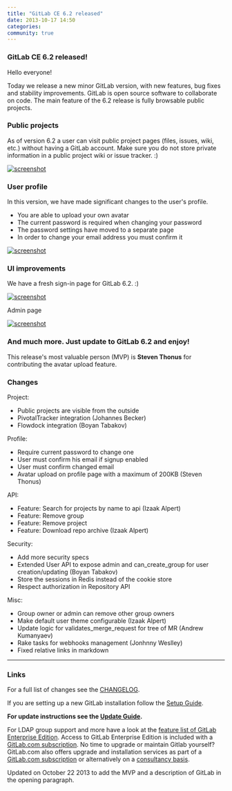 ```yaml
---
title: "GitLab CE 6.2 released"
date: 2013-10-17 14:50
categories:
community: true
---
```


### GitLab CE 6.2 released!

Hello everyone!

Today we release a new minor GitLab version, with new features, bug fixes and stability improvements.
GitLab is open source software to collaborate on code.
The main feature of the 6.2 release is fully browsable public projects. 

### Public projects

As of version 6.2 a user can visit public project pages (files, issues, wiki, etc.) without having a GitLab account.
Make sure you do not store private information in a public project wiki or issue tracker. :)

[![screenshot](/images/6_2/public_project.png)](/images/6_2/public_project.png)

<!--more-->

### User profile

In this version, we have made significant changes to the user's profile.

* You are able to upload your own avatar
* The current password is required when changing your password
* The password settings have moved to a separate page
* In order to change your email address you must confirm it

[![screenshot](/images/6_2/profile.png)](/images/6_2/profile.png)

### UI improvements

We have a fresh sign-in page for GitLab 6.2. :)

[![screenshot](/images/6_2/sign-in.png)](/images/6_2/sign-in.png)

Admin page

[![screenshot](/images/6_2/admin.png)](/images/6_2/admin.png)

### And much more. Just update to GitLab 6.2 and enjoy!

This release's most valuable person (MVP) is __Steven Thonus__ for contributing the avatar upload feature.

### Changes

Project:

  - Public projects are visible from the outside
  - PivotalTracker integration (Johannes Becker)
  - Flowdock integration (Boyan Tabakov)

Profile:

  - Require current password to change one
  - User must confirm his email if signup enabled
  - User must confirm changed email 
  - Avatar upload on profile page with a maximum of 200KB (Steven Thonus)

API: 

  - Feature: Search for projects by name to api (Izaak Alpert)
  - Feature: Remove group
  - Feature: Remove project
  - Feature: Download repo archive (Izaak Alpert)


Security:

  - Add more security specs
  - Extended User API to expose admin and can_create_group for user creation/updating (Boyan Tabakov)
  - Store the sessions in Redis instead of the cookie store
  - Respect authorization in Repository API

Misc:

  - Group owner or admin can remove other group owners
  - Make default user theme configurable (Izaak Alpert)
  - Update logic for validates_merge_request for tree of MR (Andrew Kumanyaev)
  - Rake tasks for webhooks management (Jonhnny Weslley)
  - Fixed relative links in markdown

- - -

### Links

For a full list of changes see the [CHANGELOG](https://github.com/gitlabhq/gitlabhq/blob/master/CHANGELOG).

If you are setting up a new GitLab installation follow the [Setup Guide](https://github.com/gitlabhq/gitlabhq/blob/6-2-stable/doc/install/installation.md).

__For update instructions see the [Update Guide](https://github.com/gitlabhq/gitlabhq/blob/master/doc/update/6.1-to-6.2.md).__

For LDAP group support and more have a look at the [feature list of GitLab Enterprise Edition](http://www.gitlab.com/gitlab-ee/).
Access to GitLab Enterprise Edition is included with a [GitLab.com subscription](http://www.gitlab.com/subscription/).
No time to upgrade or maintain Gitlab yourself?
GitLab.com also offers upgrade and installation services as part of a [GitLab.com subscription](http://www.gitlab.com/subscription/) or alternatively on a [consultancy basis](http://www.gitlab.com/consultancy/).

Updated on October 22 2013 to add the MVP and a description of GitLab in the opening paragraph.
